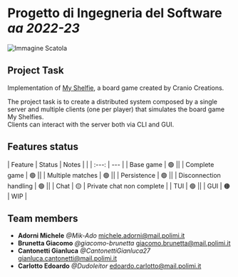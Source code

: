 # __Progetto__ di __Ingegneria__ del __Software__ _aa 2022-23_
![Immagine Scatola](https://www.craniocreations.it/storage/media/products/54/112/My_Shelfie_box_ITA-ENG.png)  
## Project Task
Implementation of [My Shelfie](https://www.craniocreations.it/prodotto/my-shelfie), a board game created by Cranio Creations.

The project task is to create a distributed system composed by a single server and multiple clients (one per player) that simulates the board game My Shelfies.  
Clients can interact with the server both via CLI and GUI.

## Features status
| Feature | Status | Notes |
|  | :---: | --- |
| Base game | :green_circle: ||
| Complete game | :green_circle: ||
| Multiple matches | :green_circle: ||
| Persistence | :green_circle: ||
| Disconnection handling | :green_circle: ||
| Chat | :yellow_circle: | Private chat non complete |
| TUI | :green_circle: ||
| GUI | :orange_circle: | WIP |

## Team members
- __Adorni Michele__ _@Mik-Ado_ michele.adorni@mail.polimi.it
- __Brunetta Giacomo__ _@giacomo-brunetta_ giacomo.brunetta@mail.polimi.it
- __Cantonetti Gianluca__ _@CantonettiGianluca27_ gianluca.cantonetti@mail.polimi.it
- __Carlotto Edoardo__ _@Dudoleitor_ edoardo.carlotto@mail.polimi.it
